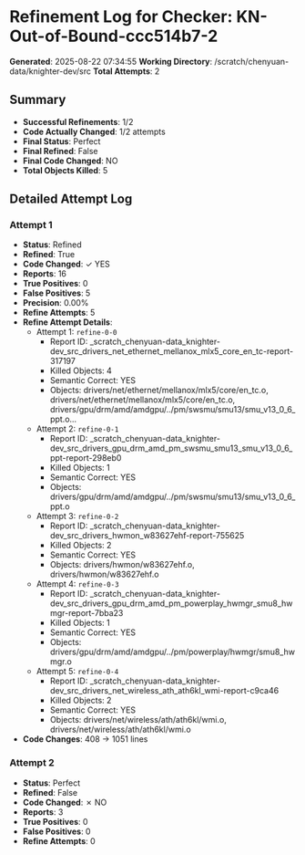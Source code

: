 # Refinement Log for Checker: KN-Out-of-Bound-ccc514b7-2

**Generated**: 2025-08-22 07:34:55
**Working Directory**: /scratch/chenyuan-data/knighter-dev/src
**Total Attempts**: 2

## Summary
- **Successful Refinements**: 1/2
- **Code Actually Changed**: 1/2 attempts
- **Final Status**: Perfect
- **Final Refined**: False
- **Final Code Changed**: NO
- **Total Objects Killed**: 5

## Detailed Attempt Log

### Attempt 1
- **Status**: Refined
- **Refined**: True
- **Code Changed**: ✓ YES
- **Reports**: 16
- **True Positives**: 0
- **False Positives**: 5
- **Precision**: 0.00%
- **Refine Attempts**: 5
- **Refine Attempt Details**:
  - Attempt 1: `refine-0-0`
    - Report ID: _scratch_chenyuan-data_knighter-dev_src_drivers_net_ethernet_mellanox_mlx5_core_en_tc-report-317197
    - Killed Objects: 4
    - Semantic Correct: YES
    - Objects: drivers/net/ethernet/mellanox/mlx5/core/en_tc.o, drivers/net/ethernet/mellanox/mlx5/core/en_tc.o, drivers/gpu/drm/amd/amdgpu/../pm/swsmu/smu13/smu_v13_0_6_ppt.o...
  - Attempt 2: `refine-0-1`
    - Report ID: _scratch_chenyuan-data_knighter-dev_src_drivers_gpu_drm_amd_pm_swsmu_smu13_smu_v13_0_6_ppt-report-298eb0
    - Killed Objects: 1
    - Semantic Correct: YES
    - Objects: drivers/gpu/drm/amd/amdgpu/../pm/swsmu/smu13/smu_v13_0_6_ppt.o
  - Attempt 3: `refine-0-2`
    - Report ID: _scratch_chenyuan-data_knighter-dev_src_drivers_hwmon_w83627ehf-report-755625
    - Killed Objects: 2
    - Semantic Correct: YES
    - Objects: drivers/hwmon/w83627ehf.o, drivers/hwmon/w83627ehf.o
  - Attempt 4: `refine-0-3`
    - Report ID: _scratch_chenyuan-data_knighter-dev_src_drivers_gpu_drm_amd_pm_powerplay_hwmgr_smu8_hwmgr-report-7bba23
    - Killed Objects: 1
    - Semantic Correct: YES
    - Objects: drivers/gpu/drm/amd/amdgpu/../pm/powerplay/hwmgr/smu8_hwmgr.o
  - Attempt 5: `refine-0-4`
    - Report ID: _scratch_chenyuan-data_knighter-dev_src_drivers_net_wireless_ath_ath6kl_wmi-report-c9ca46
    - Killed Objects: 2
    - Semantic Correct: YES
    - Objects: drivers/net/wireless/ath/ath6kl/wmi.o, drivers/net/wireless/ath/ath6kl/wmi.o
- **Code Changes**: 408 → 1051 lines

### Attempt 2
- **Status**: Perfect
- **Refined**: False
- **Code Changed**: ✗ NO
- **Reports**: 3
- **True Positives**: 0
- **False Positives**: 0
- **Refine Attempts**: 0
